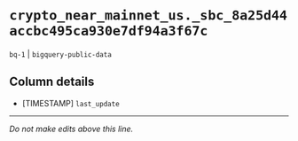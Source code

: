 # `crypto_near_mainnet_us._sbc_8a25d44accbc495ca930e7df94a3f67c`
`bq-1` | `bigquery-public-data`

## Column details
* [TIMESTAMP] `last_update`

-------------------------------------------------------------------------------
*Do not make edits above this line.*
